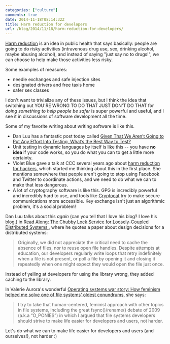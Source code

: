 ```yaml
---
categories: ["culture"]
comments: true
date: 2014-11-18T08:14:32Z
title: Harm reduction for developers
url: /blog/2014/11/18/harm-reduction-for-developers/
---
```


[Harm reduction](https://en.wikipedia.org/wiki/Harm_reduction) is an
idea in public health that says basically: people are going to do risky
activities (intravenous drug use, sex, drinking alcohol, maybe abusing
alcohol), and instead of saying "just say no to drugs!", we can choose
to help make those activities less risky.

Some examples of measures:

* needle exchanges and safe injection sites
* designated drivers and free taxis home
* safer sex classes

I don't want to trivialize any of these issues, but I think the idea
that switching out YOU'RE WRONG TO DO THAT JUST DON'T DO THAT for *doing
something to help people be safer* is super powerful and useful, and I
see it in discussions of software development all the time.

<!--more--> 

Some of my favorite writing about writing software is like this.

* Dan Luu has a fantastic post today called [Given That We Aren’t Going to Put Any Effort Into Testing, What’s the Best Way to Test?](http://danluu.com/everything-is-broken/)
* Unit testing in dynamic languages by itself is like this -- you have
  **no idea** if your code works, so you do what you can to get a little
  more certainty.
* Violet Blue gave a talk at CCC several years ago about [harm reduction for hackers](http://violetblue.tumblr.com/hackharmreduction), which
  started me thinking about this in the first place. She mentions
  somewhere that people aren't going to stop using Facebook and Twitter
  to coordinate actions, and we need to do what we can to make that less
  dangerous.
* A lot of cryptography software is like this. GPG is incredibly
  powerful and incredibly hard to use, and tools like
  [Cryptocat](https://crypto.cat/) try to make secure communications
  more accessible. Key exchange isn't just an algorithmic problem, it's
  a social problem!
 
Dan Luu talks about this *again* (can you tell that I love his blog? I love his blog.) in 
[Read Along: The Chubby Lock Service for Loosely-Coupled Distributed Systems ](http://danluu.com/everyday-chubby/), 
where he quotes a paper about design decisions for a distributed
systems:

> Originally, we did not appreciate the critical need to cache the
> absence of files, nor to reuse open file handles. Despite attempts at
> education, our developers regularly write loops that retry
> indefinitely when a file is not present, or poll a file by opening it
> and closing it repeatedly when one might expect they would open the
> file just once.

Instead of yelling at developers for using the library wrong, they added
caching to the library.

In Valerie Aurora's wonderful [Operating systems war story: How feminism helped me solve one of file systems’ oldest conundrums](http://blog.valerieaurora.org/2014/10/03/operating-systems-war-story-how-feminism-helped-me-solve-one-of-file-systems-oldest-conundrums/), she says:

> I try to take that human-centered, feminist approach with other topics
> in file systems, including the great fsync()/rename() debate of 2009
> (a.k.a “O_PONIES”) in which I argued that file systems developers
> should strive to make life easier for developers and users, not
> harder.

Let's do what we can to make life easier for developers and users (and
ourselves!), not harder :)
